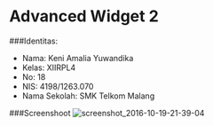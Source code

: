 # Advanced Widget 2

###Identitas:
 * Nama: Keni Amalia Yuwandika
 * Kelas: XIIRPL4
 * No: 18
 * NIS: 4198/1263.070
 * Nama Sekolah: SMK Telkom Malang

###Screenshoot
![screenshot_2016-10-19-21-39-04](https://cloud.githubusercontent.com/assets/15699467/19584158/99e39e3e-976c-11e6-81f9-ac3afc73c96b.png)
